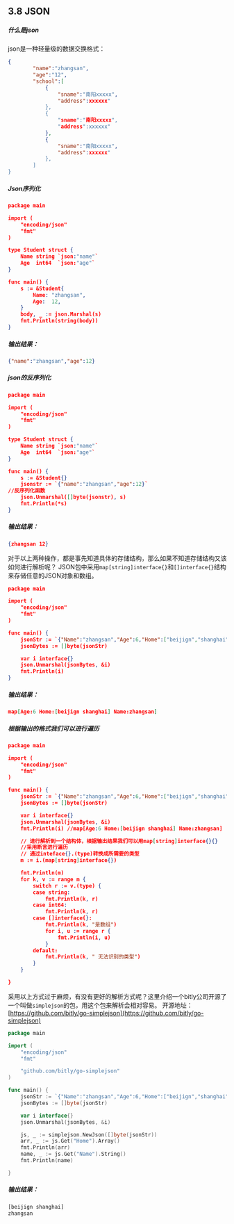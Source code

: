 ## 3.8 JSON
##### 什么是json
json是一种轻量级的数据交换格式：

```json
{
		"name":"zhangsan",
		"age":"12",
        "school":[
            {
            	"sname":"南阳xxxxx",
                "address":xxxxxx"
            },
            {
            	"sname":"南阳xxxxx",
                "address":xxxxxx"
            },
            {
            	"sname":"南阳xxxxx",
                "address":xxxxxx"
            },
        ]
}
```

##### Json序列化

```json
package main

import (
	"encoding/json"
	"fmt"
)

type Student struct {
	Name string `json:"name"`
	Age  int64  `json:"age"`
}

func main() {
	s := &Student{
		Name: "zhangsan",
		Age:  12,
	}
	body, _ := json.Marshal(s)
	fmt.Println(string(body))
}

```
##### 输出结果：
```json
{"name":"zhangsan","age":12}
```
##### json的反序列化

```json
package main

import (
	"encoding/json"
	"fmt"
)

type Student struct {
	Name string `json:"name"`
	Age  int64  `json:"age"`
}

func main() {
	s := &Student{}
	jsonstr := `{"name":"zhangsan","age":12}`
//反序列化函数
	json.Unmarshal([]byte(jsonstr), s)
	fmt.Println(*s)
}

```
##### 输出结果：

```json
{zhangsan 12}
```
对于以上两种操作，都是事先知道具体的存储结构，那么如果不知道存储结构又该如何进行解析呢？
JSON包中采用`map[string]interface{}`和`[]interface{}`结构来存储任意的JSON对象和数组。

```json
package main

import (
	"encoding/json"
	"fmt"
)

func main() {
	jsonStr := `{"Name":"zhangsan","Age":6,"Home":["beijign","shanghai"]}`
	jsonBytes := []byte(jsonStr)

	var i interface{}
	json.Unmarshal(jsonBytes, &i)
	fmt.Println(i)
}
```
##### 输出结果：
```json
map[Age:6 Home:[beijign shanghai] Name:zhangsan]
```
##### 根据输出的格式我们可以进行遍历

```json
package main

import (
	"encoding/json"
	"fmt"
)

func main() {
	jsonStr := `{"Name":"zhangsan","Age":6,"Home":["beijign","shanghai"]}`
	jsonBytes := []byte(jsonStr)

	var i interface{}
	json.Unmarshal(jsonBytes, &i)
	fmt.Println(i) //map[Age:6 Home:[beijign shanghai] Name:zhangsan]

	// 进行解析到一个结构体，根据输出结果我们可以用map[string]interface{}{}
	//采用断言进行遍历
	// 通过inteface{}.(type)转换成所需要的类型
	m := i.(map[string]interface{})

	fmt.Println(m)
	for k, v := range m {
		switch r := v.(type) {
		case string:
			fmt.Println(k, r)
		case int64:
			fmt.Println(k, r)
		case []interface{}:
			fmt.Println(k, "是数组")
			for i, u := range r {
				fmt.Println(i, u)
			}
		default:
			fmt.Println(k, " 无法识别的类型")
		}
	}

}
```
采用以上方式过于麻烦，有没有更好的解析方式呢？这里介绍一个bitly公司开源了一个叫做`simplejson`的包，用这个包来解析会相对容易。
开源地址：[https://github.com/bitly/go-simplejson](https://github.com/bitly/go-simplejson)

```go
package main

import (
	"encoding/json"
	"fmt"

	"github.com/bitly/go-simplejson"
)

func main() {
	jsonStr := `{"Name":"zhangsan","Age":6,"Home":["beijign","shanghai"]}`
	jsonBytes := []byte(jsonStr)

	var i interface{}
	json.Unmarshal(jsonBytes, &i)

	js, _ := simplejson.NewJson([]byte(jsonStr))
	arr, _ := js.Get("Home").Array()
	fmt.Println(arr)
	name, _ := js.Get("Name").String()
	fmt.Println(name)

}

```
##### 输出结果：
```bash
[beijign shanghai]
zhangsan
```